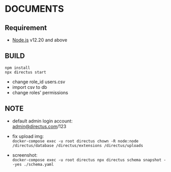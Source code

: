 # DOCUMENTS

## Requirement

- [Node.js](https://nodejs.dev) v12.20 and above

## BUILD

```
npm install
npx directus start
```

- change role_id users.csv
- import csv to db
- change roles' permissions

## NOTE

- default admin login account:  
admin@directus.com/123

- fix upload img:  
`docker-compose exec -u root directus chown -R node:node /directus/database /directus/extensions /directus/uploads`

- screenshot:  
`docker-compose exec -u root directus npx directus schema snapshot --yes ./schema.yaml`
